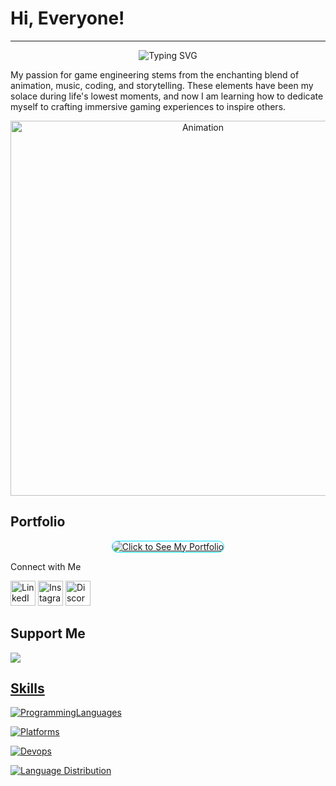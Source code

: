 # Hi, Everyone!
---
<p align="center">
  <img src="https://readme-typing-svg.demolab.com?font=Fira+Code&size=50&duration=3000&pause=500&color=ED2F32&center=true&vCenter=true&width=435&lines=GAME;ANIMATION;MUSIC;" alt="Typing SVG"/>
</p>

<p align="left">
  My passion for game engineering stems from the enchanting blend of animation, music, coding, and storytelling. These elements have been my solace during life's lowest moments, and now I am learning how to dedicate myself to crafting immersive gaming experiences to inspire others.
</p>

<p align="center">
  <img src="https://raw.githubusercontent.com/tylertam228/tylertam228/main/anime.gif" alt="Animation" width="600"/>
</p>

## Portfolio
<p align="center">
  <a href="https://tylertam228.github.io/">
    <img src="https://img.shields.io/badge/🎮_Click_to_See_My_Portfolio-00e0ff?style=for-the-badge&labelColor=0a0f16&color=00e0ff&borderColor=00e0ff" alt="Click to See My Portfolio" style="border: 1px solid #00e0ff; border-radius: 10px;"/>
  </a>
</p

## Connect with Me
<p align="left">
  <a href="https://www.linkedin.com"><img src="https://upload.wikimedia.org/wikipedia/commons/thumb/8/81/LinkedIn_icon.svg/2048px-LinkedIn_icon.svg.png" alt="LinkedIn" width="40"/></a>
  <a href="https://www.instagram.com"><img src="https://upload.wikimedia.org/wikipedia/commons/thumb/9/95/Instagram_logo_2022.svg/1200px-Instagram_logo_2022.svg.png" alt="Instagram" width="40"/></a>
  <a href="https://discord.com"><img src="https://images-eds-ssl.xboxlive.com/image?url=4rt9.lXDC4H_93laV1_eHHFT949fUipzkiFOBH3fAiZZUCdYojwUyX2aTonS1aIwMrx6NUIsHfUHSLzjGJFxxsG72wAo9EWJR4yQWyJJaDaK1XdUso6cUMpI9hAdPUU_FNs11cY1X284vsHrnWtRw7oqRpN1m9YAg21d_aNKnIo-&format=source" alt="Discord" width="40"/></a>
</p>

## Support Me
<p align="left">
  <a href="https://www.buymeacoffee.com/tiger228"><img src="https://img.buymeacoffee.com/button-api/?text=Donation%20Support&emoji=%F0%9F%8E%AE&slug=tiger228&button_colour=28d5d7&font_colour=000000&font_family=Bree&outline_colour=000000&coffee_colour=FFDD00&t=123456" />
</p>

## Skills

<p align="left">
  <img src="https://skillicons.dev/icons?i=c,cpp,python,typescript&perline=5" alt="ProgrammingLanguages"/>
</p>

<p align="left">
  <img src="https://skillicons.dev/icons?i=vscode,visualstudio,godot,arduino,supabase,vercel&perline=4" alt="Platforms"/>
</p>

<p align="left">
  <img src="https://skillicons.dev/icons?i=azure,opencv,bots,discord&perline=5" alt="Devops"/>
</p>


<p align="left">
  <img src="https://github-readme-stats.vercel.app/api/top-langs/?username=tylertam228&layout=compact&theme=radical&langs_count=6" alt="Language Distribution"/>
</p>
